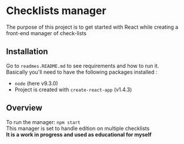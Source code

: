 # Checklists manager
The purpose of this project is to get started with React while creating a front-end manager of check-lists

## Installation 
Go to `readmes.README.md` to see requirements and how to run it.  
Basically you'll need to have the following packages installed :
- `node` (here v9.3.0)
- Project is created with `create-react-app` (v1.4.3)


## Overview
To run the manager: `npm start`  
This manager is set to handle edition on multiple checklists  
**It is a work in progress and used as educational for myself**